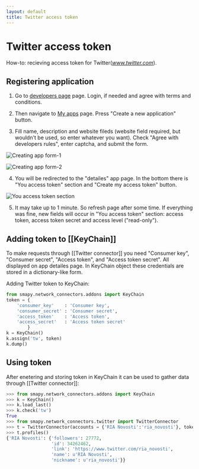 ```yaml
---
layout: default
title: Twitter access token
---
```


# Twitter access token

How-to: recieving access token for Twitter(_www.twitter.com_).

## Registering application

1. Go to [developers page](https://dev.twitter.com) page. Login, if needed and agree with terms and conditions.

2. Then navigate to [My apps](https://dev.twitter.com/apps) page. Press "Create a new application" button.

3. Fill name, description and website fileds (website field required, but wouldn't be used, so enter whatever you want). Check "Agree with developers rules", enter captcha, and submit the form.

 ![Creating app form-1](https://dl.dropboxusercontent.com/u/81437006/smapy/token_tw_1.PNG)
 
 ![Creating app form-2](https://dl.dropboxusercontent.com/u/81437006/smapy/token_tw_2.PNG)

4. You will be redirected to the "detailes" app page. In the bottom there is "You access token" section and "Create my access token" button. 

 ![You access token section](https://dl.dropboxusercontent.com/u/81437006/smapy/token_tw_3.PNG)

5. It may take up to 1 minute. So refresh page after some time. If everything was fine, new fields will occur in "You access token" section: access token, access token secret and access level ("read-only").

## Adding token to [[KeyChain]]

To make requests through [[Twitter connector]] you need "Consumer key", "Consumer secret", "Access token", and "Access token secret". All displayed on app detailes page. In KeyChain object these credentials are stored in a dictionary-like form. 

Adding Twitter token to KeyChain:

```python
from smapy.network_connectors.addons import KeyChain
token = {
    'consumer_key'    : 'Consumer key',
    'consumer_secret' : 'Consumer secret',
    'access_token'    : 'Access token',
    'access_secret'   : 'Access token secret'
        }
k = KeyChain()
k.assign('tw', token)
k.dump()
```

## Using token

After enetering and storing token in KeyChain it can be used to gather data through [[Twitter connector]]:

```python
>>> from smapy.network_connectors.addons import KeyChain
>>> k = KeyChain()
>>> k.load_last()
>>> k.check('tw')
True
>>> from smapy.network_connectors.twitter import TwitterConnector
>>> t = TwitterConnector(accounts = {'RIA Novosti':'ria_novosti'}, token = k.get('tw'))
>>> t.profiles()
{'RIA Novosti': {'followers': 27772,
                 'id': 34262462,
                 'link': 'https://www.twitter.com/ria_novosti',
                 'name': u'RIA Novosti',
                 'nickname': u'ria_novosti'}}
```